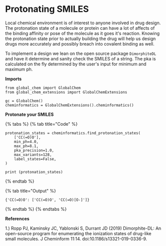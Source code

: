 # Protonating SMILES

Local chemical environment is of interest to anyone involved in drug design. The protonation state of a molecule or protein can have a lot of affects of the binding affinity or pose of the molecule as it goes it's reaction. Knowing the protonation state prior to actually building the drug will help us design drugs more accurately and possibly breach into covalent binding as well.&#x20;

To implement a design we lean on the open source package `DimorphiteDL` and have it determine and sanity check the SMILES of a string.  The pka is calculated on the fly determined by the user's input for minimum and maximum ph.&#x20;

**Imports**

```
from global_chem import GlobalChem
from global_chem_extensions import GlobalChemExtensions

gc = GlobalChem()
cheminformatics = GlobalChemExtensions().cheminformatics()
```

**Protonate your SMILES**

{% tabs %}
{% tab title="Code" %}
```
protonation_states = cheminformatics.find_protonation_states(
    ['CC(=O)O'],
    min_ph=4.0,
    max_ph=8.1,
    pka_precision=1.0,
    max_variants=128,
    label_states=False,
)

print (protonation_states)
```
{% endtab %}

{% tab title="Output" %}
```
{'CC(=O)O': ['CC(=O)O', 'CC(=O)[O-]']}
```
{% endtab %}
{% endtabs %}

**References**

1.) Ropp PJ, Kaminsky JC, Yablonski S, Durrant JD (2019) Dimorphite-DL: An open-source program for enumerating the ionization states of drug-like small molecules. J Cheminform 11:14. doi:10.1186/s13321-019-0336-9.
